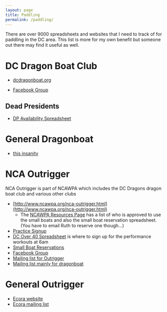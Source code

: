 ```yaml
---
layout: page
title: Paddling
permalink: /paddling/
---
```


There are over 9000 spreadsheets and websites that I need to track of for paddling in the DC area.  This list is more for my own benefit but someone out there may find it useful as well.

# DC Dragon Boat Club

* [dcdragonboat.org](http://dcdragonboat.org/)

* [Facebook Group](https://www.facebook.com/groups/dcdragonboat/)

## Dead Presidents

* [DP Availability Spreadsheet](https://docs.google.com/spreadsheet/ccc?key=0AosU52J5ACITdHpnNllpYUZOdWZ2T3VhbXdLRlA1VGc&usp=drive_web#gid=8)

# General Dragonboat

* [this insanity](http://www.network54.com/Forum/135730/)

# NCA Outrigger

NCA Outrigger is part of NCAWPA which includes the DC Dragons dragon boat club and various other clubs

* [http://www.ncawpa.org/nca-outrigger.html](http://www.ncawpa.org/nca-outrigger.html)
  * The [NCAWPA Resources Page](http://www.ncawpa.org/resources.html) has a list of who is approved to use the small boats and also the small boat reservation spreadsheet.  (You have to email Ruth to reserve one though...)
* [Practice Signup](https://docs.google.com/spreadsheet/ccc?key=0Au45_-1-QPn0cFFVNHA0QWN5cUw0ejZTR2RKTVY5UFE#gid=0)
* [DC Over 40 Spreadsheet](https://docs.google.com/spreadsheets/d/1nmMnGNfW8p4DA440p79ldsTXxnAk_xPlNRom4-c4Azc/edit#gid=1985401881) is where to sign up for the performance workouts at 6am
* [Small Boat Reservations](https://docs.google.com/spreadsheet/ccc?key=0AoSR_CxzM9I0dEVLZ2lSVHV4U3YtZWtpcWlSZHBTcEE&usp=drive_web#gid=0)
* [Facebook Group](https://www.facebook.com/groups/8460288797/)
* [Mailing list for Outrigger](https://groups.google.com/forum/#!forum/paddledcoc)
* [Mailing list mainly for dragonboat](https://groups.yahoo.com/neo/groups/PaddleDC/info)

# General Outrigger

* [Ecora website](http://www.eastcoastoutrigger.com/)
* [Ecora mailing list](https://groups.google.com/forum/#!forum/eastcoastoutrigger)

